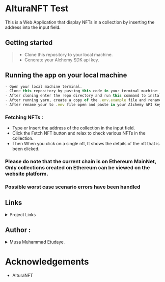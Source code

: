 # AlturaNFT Test

This is a Web Application that display NFTs in a collection by inserting the address into the input field.

## Getting started

> - Clone this repository to your local machine.
> - Generate your Alchemy SDK api key.

## Running the app on your local machine

```js
- Open your local machine terminal.
- Clone this repository by pasting this code in your terminal machine: git clone https://github.com/techbone/ALTURA-NFT-TEST.git
- After cloning enter the repo directory and run this command to install dependencies: yarn install
- After running yarn, create a copy of the .env.example file and rename to .env
- After rename your to .env file open and paste in your Alchemy API key.
```

### Fetching NFTs :

- Type or Insert the address of the collection in the input field.
- Click the Fetch NFT button and relax to check various NFTs in the collection.
- Then When you click on a single nft, It shows the details of the nft that is been clicked.

### Please do note that the current chain is on Ethereum MainNet, Only collections created on Ethereum can be viewed on the website platform.

### Possible worst case scenario errors have been handled

## Links

<details>
    <summary>Project Links</summary>
    <ul>
    <li><a href="https://github.com/techbone/ALTURA-NFT-TEST">ALTURA-NFT : GITHUB Repository</a></li>
    <li><a href="https://stunning-wisp-f9781f.netlify.app">Deployed Site Link <./a></li>
    <li><a href="mailto:musaawwaletudaye@gmail.com">E-mail address</a></li>
    </ul>
</details>

## Author :

<details>
    <summary> Musa Muhammad Etudaye.</summary>
    <ul>
    <li><a href="https://www.github.com/techbone">Github</a></li>
    <li><a href="https://www.twitter.com/WeebAhmard">Twitter</a></li>
    <li><a href="mailto:musaawwaletudaye@gmail.com">e-mail</a></li>
    </ul>
</details>

# Acknowledgements

- AlturaNFT
